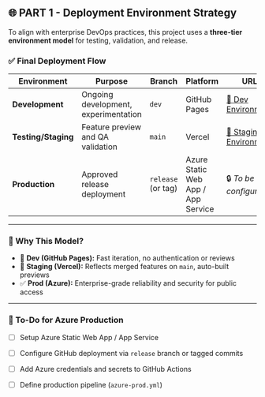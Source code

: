 
## 🌐 PART 1 - Deployment Environment Strategy

To align with enterprise DevOps practices, this project uses a **three-tier environment model** for testing, validation, and release.

### ✅ Final Deployment Flow

| Environment | Purpose            | Branch       | Platform         | URL |
|-------------|--------------------|--------------|------------------|-----|
| **Development** | Ongoing development, experimentation | `dev`         | GitHub Pages     | [🔗 Dev Environment](https://profadityasaxena.github.io/AZ400_ExamPrep_A_Project_Based_Course/project_repo/) |
| **Testing/Staging** | Feature preview and QA validation | `main`        | Vercel           | [🔗 Staging Environment](https://az-400-exam-prep-a-project-based-course.vercel.app) |
| **Production** | Approved release deployment | `release` (or tag) | Azure Static Web App / App Service | 🔒 _To be configured_ |

---

### 🚀 Why This Model?

- 🧪 **Dev (GitHub Pages):** Fast iteration, no authentication or reviews
- 🔄 **Staging (Vercel):** Reflects merged features on `main`, auto-built previews
- ✅ **Prod (Azure):** Enterprise-grade reliability and security for public access

---

### 🔧 To-Do for Azure Production

- [ ] Setup Azure Static Web App / App Service
- [ ] Configure GitHub deployment via `release` branch or tagged commits
- [ ] Add Azure credentials and secrets to GitHub Actions
- [ ] Define production pipeline (`azure-prod.yml`)


